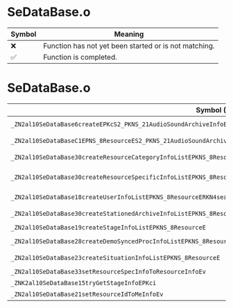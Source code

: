 # SeDataBase.o
| Symbol | Meaning 
| ------------- | ------------- 
| :x: | Function has not yet been started or is not matching. 
| :white_check_mark: | Function is completed. 


# SeDataBase.o
| Symbol (Mangled) | Symbol (Demangled) | Decompiled? |
| ------------- |  ------------- | ------------- |
| `_ZN2al10SeDataBase6createEPKcS2_PKNS_21AudioSoundArchiveInfoE` | `al::SeDataBase::create(char const*,char const*,al::AudioSoundArchiveInfo const*)` | :x: |
| `_ZN2al10SeDataBaseC1EPNS_8ResourceES2_PKNS_21AudioSoundArchiveInfoE` | `al::SeDataBase::SeDataBase(al::Resource *,al::Resource *,al::AudioSoundArchiveInfo const*)` | :x: |
| `_ZN2al10SeDataBase30createResourceCategoryInfoListEPKNS_8ResourceE` | `al::SeDataBase::createResourceCategoryInfoList(al::Resource const*)` | :x: |
| `_ZN2al10SeDataBase30createResourceSpecificInfoListEPKNS_8ResourceERKN4sead13ConstPtrArrayIcEEPKNS_21AudioSoundArchiveInfoE` | `al::SeDataBase::createResourceSpecificInfoList(al::Resource const*,sead::ConstPtrArray<char> const&,al::AudioSoundArchiveInfo const*)` | :x: |
| `_ZN2al10SeDataBase18createUserInfoListEPKNS_8ResourceERKN4sead13ConstPtrArrayIcEE` | `al::SeDataBase::createUserInfoList(al::Resource const*,sead::ConstPtrArray<char> const&)` | :x: |
| `_ZN2al10SeDataBase30createStationedArchiveInfoListEPKNS_8ResourceE` | `al::SeDataBase::createStationedArchiveInfoList(al::Resource const*)` | :x: |
| `_ZN2al10SeDataBase19createStageInfoListEPKNS_8ResourceE` | `al::SeDataBase::createStageInfoList(al::Resource const*)` | :x: |
| `_ZN2al10SeDataBase28createDemoSyncedProcInfoListEPKNS_8ResourceE` | `al::SeDataBase::createDemoSyncedProcInfoList(al::Resource const*)` | :x: |
| `_ZN2al10SeDataBase23createSituationInfoListEPKNS_8ResourceE` | `al::SeDataBase::createSituationInfoList(al::Resource const*)` | :x: |
| `_ZN2al10SeDataBase33setResourceSpecInfoToResourceInfoEv` | `al::SeDataBase::setResourceSpecInfoToResourceInfo(void)` | :x: |
| `_ZNK2al10SeDataBase15tryGetStageInfoEPKci` | `al::SeDataBase::tryGetStageInfo(char const*,int)const` | :x: |
| `_ZN2al10SeDataBase21setResourceIdToMeInfoEv` | `al::SeDataBase::setResourceIdToMeInfo(void)` | :x: |
